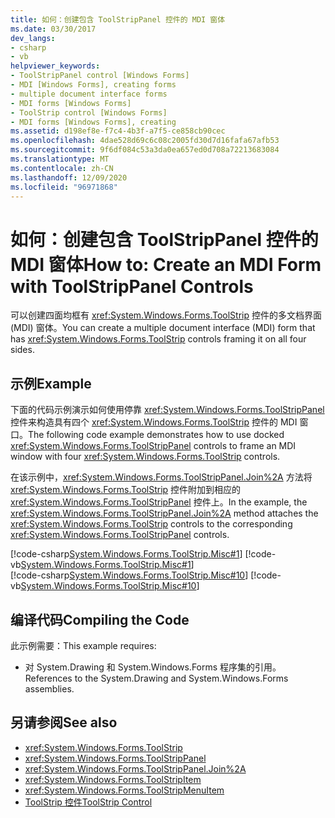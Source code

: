 ```yaml
---
title: 如何：创建包含 ToolStripPanel 控件的 MDI 窗体
ms.date: 03/30/2017
dev_langs:
- csharp
- vb
helpviewer_keywords:
- ToolStripPanel control [Windows Forms]
- MDI [Windows Forms], creating forms
- multiple document interface forms
- MDI forms [Windows Forms]
- ToolStrip control [Windows Forms]
- MDI forms [Windows Forms], creating
ms.assetid: d198ef8e-f7c4-4b3f-a7f5-ce858cb90cec
ms.openlocfilehash: 4dae528d69c6c08c2005fd30d7d16fafa67afb53
ms.sourcegitcommit: 9f6df084c53a3da0ea657ed0d708a72213683084
ms.translationtype: MT
ms.contentlocale: zh-CN
ms.lasthandoff: 12/09/2020
ms.locfileid: "96971868"
---
```

# <a name="how-to-create-an-mdi-form-with-toolstrippanel-controls"></a><span data-ttu-id="468e8-102">如何：创建包含 ToolStripPanel 控件的 MDI 窗体</span><span class="sxs-lookup"><span data-stu-id="468e8-102">How to: Create an MDI Form with ToolStripPanel Controls</span></span>
<span data-ttu-id="468e8-103">可以创建四面均框有 <xref:System.Windows.Forms.ToolStrip> 控件的多文档界面 (MDI) 窗体。</span><span class="sxs-lookup"><span data-stu-id="468e8-103">You can create a multiple document interface (MDI) form that has <xref:System.Windows.Forms.ToolStrip> controls framing it on all four sides.</span></span>  
  
## <a name="example"></a><span data-ttu-id="468e8-104">示例</span><span class="sxs-lookup"><span data-stu-id="468e8-104">Example</span></span>  
 <span data-ttu-id="468e8-105">下面的代码示例演示如何使用停靠 <xref:System.Windows.Forms.ToolStripPanel> 控件来构造具有四个 <xref:System.Windows.Forms.ToolStrip> 控件的 MDI 窗口。</span><span class="sxs-lookup"><span data-stu-id="468e8-105">The following code example demonstrates how to use docked <xref:System.Windows.Forms.ToolStripPanel> controls to frame an MDI window with four <xref:System.Windows.Forms.ToolStrip> controls.</span></span>  
  
 <span data-ttu-id="468e8-106">在该示例中，<xref:System.Windows.Forms.ToolStripPanel.Join%2A> 方法将 <xref:System.Windows.Forms.ToolStrip> 控件附加到相应的 <xref:System.Windows.Forms.ToolStripPanel> 控件上。</span><span class="sxs-lookup"><span data-stu-id="468e8-106">In the example, the <xref:System.Windows.Forms.ToolStripPanel.Join%2A> method attaches the <xref:System.Windows.Forms.ToolStrip> controls to the corresponding <xref:System.Windows.Forms.ToolStripPanel> controls.</span></span>  
  
 [!code-csharp[System.Windows.Forms.ToolStrip.Misc#1](~/samples/snippets/csharp/VS_Snippets_Winforms/System.Windows.Forms.ToolStrip.Misc/CS/Program.cs#1)]
 [!code-vb[System.Windows.Forms.ToolStrip.Misc#1](~/samples/snippets/visualbasic/VS_Snippets_Winforms/System.Windows.Forms.ToolStrip.Misc/VB/Program.vb#1)]  
[!code-csharp[System.Windows.Forms.ToolStrip.Misc#10](~/samples/snippets/csharp/VS_Snippets_Winforms/System.Windows.Forms.ToolStrip.Misc/CS/Program.cs#10)]
[!code-vb[System.Windows.Forms.ToolStrip.Misc#10](~/samples/snippets/visualbasic/VS_Snippets_Winforms/System.Windows.Forms.ToolStrip.Misc/VB/Program.vb#10)]  
  
## <a name="compiling-the-code"></a><span data-ttu-id="468e8-107">编译代码</span><span class="sxs-lookup"><span data-stu-id="468e8-107">Compiling the Code</span></span>  
 <span data-ttu-id="468e8-108">此示例需要：</span><span class="sxs-lookup"><span data-stu-id="468e8-108">This example requires:</span></span>  
  
- <span data-ttu-id="468e8-109">对 System.Drawing 和 System.Windows.Forms 程序集的引用。</span><span class="sxs-lookup"><span data-stu-id="468e8-109">References to the System.Drawing and System.Windows.Forms assemblies.</span></span>  
  
## <a name="see-also"></a><span data-ttu-id="468e8-110">另请参阅</span><span class="sxs-lookup"><span data-stu-id="468e8-110">See also</span></span>

- <xref:System.Windows.Forms.ToolStrip>
- <xref:System.Windows.Forms.ToolStripPanel>
- <xref:System.Windows.Forms.ToolStripPanel.Join%2A>
- <xref:System.Windows.Forms.ToolStripItem>
- <xref:System.Windows.Forms.ToolStripMenuItem>
- [<span data-ttu-id="468e8-111">ToolStrip 控件</span><span class="sxs-lookup"><span data-stu-id="468e8-111">ToolStrip Control</span></span>](toolstrip-control-windows-forms.md)
